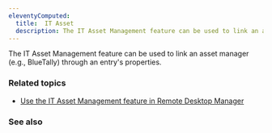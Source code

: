 ```yaml
---
eleventyComputed:
  title:  IT Asset
  description: The IT Asset Management feature can be used to link an asset manager (e.g., BlueTally) through an entry's properties.
---
```


The IT Asset Management feature can be used to link an asset manager (e.g., BlueTally) through an entry's properties.

### Related topics  

* [Use the IT Asset Management feature in Remote Desktop Manager](https://docs.devolutions.net/kb/remote-desktop-manager/how-to-articles/it-asset-management/)

### See also  